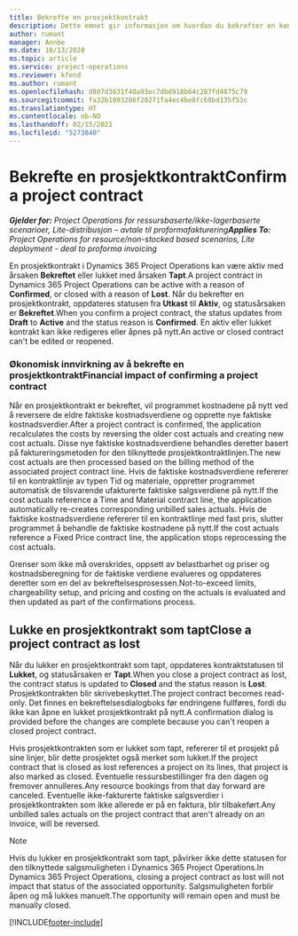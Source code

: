 ```yaml
---
title: Bekrefte en prosjektkontrakt
description: Dette emnet gir informasjon om hvordan du bekrefter en kontrakt i Project Operations.
author: rumant
manager: Annbe
ms.date: 10/13/2020
ms.topic: article
ms.service: project-operations
ms.reviewer: kfend
ms.author: rumant
ms.openlocfilehash: d807d3631f40a93ec7dbd918b64c287fd4875c79
ms.sourcegitcommit: fa32b1893286f20271fa4ec4be8fc68bd135f53c
ms.translationtype: HT
ms.contentlocale: nb-NO
ms.lasthandoff: 02/15/2021
ms.locfileid: "5273840"
---
```

# <a name="confirm-a-project-contract"></a><span data-ttu-id="d0113-103">Bekrefte en prosjektkontrakt</span><span class="sxs-lookup"><span data-stu-id="d0113-103">Confirm a project contract</span></span>

<span data-ttu-id="d0113-104">_**Gjelder for:** Project Operations for ressursbaserte/ikke-lagerbaserte scenarioer, Lite-distribusjon – avtale til proformafakturering_</span><span class="sxs-lookup"><span data-stu-id="d0113-104">_**Applies To:** Project Operations for resource/non-stocked based scenarios, Lite deployment - deal to proforma invoicing_</span></span>

<span data-ttu-id="d0113-105">En prosjektkontrakt i Dynamics 365 Project Operations kan være aktiv med årsaken **Bekreftet** eller lukket med årsaken **Tapt**.</span><span class="sxs-lookup"><span data-stu-id="d0113-105">A project contract in Dynamics 365 Project Operations can be active with a reason of **Confirmed**, or closed with a reason of **Lost**.</span></span> <span data-ttu-id="d0113-106">Når du bekrefter en prosjektkontrakt, oppdateres statusen fra **Utkast** til **Aktiv**, og statusårsaken er **Bekreftet**.</span><span class="sxs-lookup"><span data-stu-id="d0113-106">When you confirm a project contract, the status updates from **Draft** to **Active** and the status reason is **Confirmed**.</span></span> <span data-ttu-id="d0113-107">En aktiv eller lukket kontrakt kan ikke redigeres eller åpnes på nytt.</span><span class="sxs-lookup"><span data-stu-id="d0113-107">An active or closed contract can't be edited or reopened.</span></span> 

### <a name="financial-impact-of-confirming-a-project-contract"></a><span data-ttu-id="d0113-108">Økonomisk innvirkning av å bekrefte en prosjektkontrakt</span><span class="sxs-lookup"><span data-stu-id="d0113-108">Financial impact of confirming a project contract</span></span>

<span data-ttu-id="d0113-109">Når en prosjektkontrakt er bekreftet, vil programmet kostnadene på nytt ved å reversere de eldre faktiske kostnadsverdiene og opprette nye faktiske kostnadsverdier.</span><span class="sxs-lookup"><span data-stu-id="d0113-109">After a project contract is confirmed, the application recalculates the costs by reversing the older cost actuals and creating new cost actuals.</span></span> <span data-ttu-id="d0113-110">Disse nye faktiske kostnadsverdiene behandles deretter basert på faktureringsmetoden for den tilknyttede prosjektkontraktlinjen.</span><span class="sxs-lookup"><span data-stu-id="d0113-110">The new cost actuals are then processed based on the billing method of the associated project contract line.</span></span> <span data-ttu-id="d0113-111">Hvis de faktiske kostnadsverdiene refererer til en kontraktlinje av typen Tid og materiale, oppretter programmet automatisk de tilsvarende ufakturerte faktiske salgsverdiene på nytt.</span><span class="sxs-lookup"><span data-stu-id="d0113-111">If the cost actuals reference a Time and Material contract line, the application automatically re-creates corresponding unbilled sales actuals.</span></span> <span data-ttu-id="d0113-112">Hvis de faktiske kostnadsverdiene refererer til en kontraktlinje med fast pris, slutter programmet å behandle de faktiske kostnadene på nytt.</span><span class="sxs-lookup"><span data-stu-id="d0113-112">If the cost actuals reference a Fixed Price contract line, the application stops reprocessing the cost actuals.</span></span>

<span data-ttu-id="d0113-113">Grenser som ikke må overskrides, oppsett av belastbarhet og priser og kostnadsberegning for de faktiske verdiene evalueres og oppdateres deretter som en del av bekreftelsesprosessen.</span><span class="sxs-lookup"><span data-stu-id="d0113-113">Not-to-exceed limits, chargeability setup, and pricing and costing on the actuals is evaluated and then updated as part of the confirmations process.</span></span>

## <a name="close-a-project-contract-as-lost"></a><span data-ttu-id="d0113-114">Lukke en prosjektkontrakt som tapt</span><span class="sxs-lookup"><span data-stu-id="d0113-114">Close a project contract as lost</span></span>

<span data-ttu-id="d0113-115">Når du lukker en prosjektkontrakt som tapt, oppdateres kontraktstatusen til **Lukket**, og statusårsaken er **Tapt**.</span><span class="sxs-lookup"><span data-stu-id="d0113-115">When you close a project contract as lost, the contract status is updated to **Closed** and the status reason is **Lost**.</span></span> <span data-ttu-id="d0113-116">Prosjektkontrakten blir skrivebeskyttet.</span><span class="sxs-lookup"><span data-stu-id="d0113-116">The project contract becomes read-only.</span></span> <span data-ttu-id="d0113-117">Det finnes en bekreftelsesdialogboks før endringene fullføres, fordi du ikke kan åpne en lukket prosjektkontrakt på nytt.</span><span class="sxs-lookup"><span data-stu-id="d0113-117">A confirmation dialog is provided before the changes are complete because you can't reopen a closed project contract.</span></span>

<span data-ttu-id="d0113-118">Hvis prosjektkontrakten som er lukket som tapt, refererer til et prosjekt på sine linjer, blir dette prosjektet også merket som lukket.</span><span class="sxs-lookup"><span data-stu-id="d0113-118">If the project contract that is closed as lost references a project on its lines, that project is also marked as closed.</span></span> <span data-ttu-id="d0113-119">Eventuelle ressursbestillinger fra den dagen og fremover annulleres.</span><span class="sxs-lookup"><span data-stu-id="d0113-119">Any resource bookings from that day forward are canceled.</span></span> <span data-ttu-id="d0113-120">Eventuelle ikke-fakturerte faktiske salgsverdier i prosjektkontrakten som ikke allerede er på en faktura, blir tilbakeført.</span><span class="sxs-lookup"><span data-stu-id="d0113-120">Any unbilled sales actuals on the project contract that aren't already on an invoice, will be reversed.</span></span>

> [!NOTE]
> <span data-ttu-id="d0113-121">Hvis du lukker en prosjektkontrakt som tapt, påvirker ikke dette statusen for den tilknyttede salgsmuligheten i Dynamics 365 Project Operations.</span><span class="sxs-lookup"><span data-stu-id="d0113-121">In Dynamics 365 Project Operations, closing a project contract as lost will not impact that status of the associated opportunity.</span></span> <span data-ttu-id="d0113-122">Salgsmuligheten forblir åpen og må lukkes manuelt.</span><span class="sxs-lookup"><span data-stu-id="d0113-122">The opportunity will remain open and must be manually closed.</span></span>


[!INCLUDE[footer-include](../../includes/footer-banner.md)]